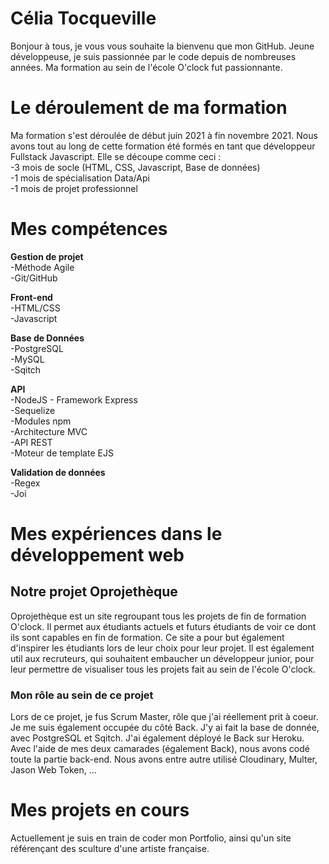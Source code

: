 # Célia Tocqueville

Bonjour à tous, je vous vous souhaite la bienvenu que mon GitHub. 
Jeune développeuse, je suis passionnée par le code depuis de nombreuses années. 
Ma formation au sein de l'école O'clock fut passionnante. 

# Le déroulement de ma formation
Ma formation s'est déroulée de début juin 2021 à fin novembre 2021.
Nous avons tout au long de cette formation été formés en tant que développeur Fullstack Javascript. 
Elle se découpe comme ceci :
<br>
-3 mois de socle (HTML, CSS, Javascript, Base
de données)
<br>
-1 mois de spécialisation Data/Api
<br>
-1 mois de projet professionnel

# Mes compétences
**Gestion de projet**
<br>
-Méthode Agile
<br>
-Git/GitHub

**Front-end**
<br>
-HTML/CSS
<br>
-Javascript

**Base de Données**
<br>
-PostgreSQL
<br>
-MySQL
<br>
-Sqitch

**API**
<br>
-NodeJS - Framework Express
<br>
-Sequelize
<br>
-Modules npm
<br>
-Architecture MVC
<br>
-API REST
<br>
-Moteur de template EJS

**Validation de données** 
<br>
-Regex
<br>
-Joi

# Mes expériences dans le développement web

## Notre projet Oprojethèque
Oprojethèque est un site regroupant tous les projets de fin de formation O'clock. Il permet aux étudiants actuels et futurs étudiants de voir ce dont ils sont capables en fin de formation. Ce site a pour but également d'inspirer les étudiants lors de leur choix pour leur projet. Il est également util aux recruteurs, qui souhaitent embaucher un développeur junior, pour leur permettre de visualiser tous les projets fait au sein de l'école O'clock.

### Mon rôle au sein de ce projet
Lors de ce projet, je fus Scrum Master, rôle que j'ai réellement prit à coeur. Je me suis également occupée du côté Back. J'y ai fait la base de donnée, avec PostgreSQL et Sqitch. J'ai également déployé le Back sur Heroku. 
Avec l'aide de mes deux camarades (également Back), nous avons codé toute la partie back-end. Nous avons entre autre utilisé Cloudinary, Multer, Jason Web Token, ...

# Mes projets en cours
Actuellement je suis en train de coder mon Portfolio, ainsi qu'un site référençant des sculture d'une artiste française. 